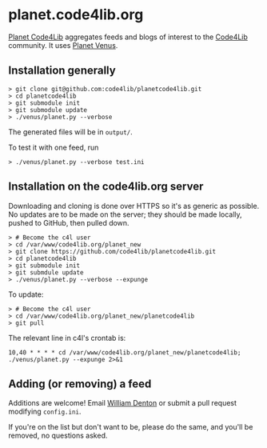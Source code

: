 # planet.code4lib.org

[Planet Code4Lib](http://planet.code4lib.org/) aggregates feeds and blogs of interest to the [Code4Lib](http://code4lib.org/) community.  It uses [Planet Venus](https://github.com/rubys/venus).

## Installation generally

    > git clone git@github.com:code4lib/planetcode4lib.git
    > cd planetcode4lib
	> git submodule init
	> git submodule update
	> ./venus/planet.py --verbose

The generated files will be in `output/`.

To test it with one feed, run

    > ./venus/planet.py --verbose test.ini

## Installation on the code4lib.org server

Downloading and cloning is done over HTTPS so it's as generic as possible.  No updates are to be made on the server; they should be made locally, pushed to GitHub, then pulled down.

	> # Become the c4l user
    > cd /var/www/code4lib.org/planet_new
    > git clone https://github.com/code4lib/planetcode4lib.git
    > cd planetcode4lib
	> git submodule init
	> git submdule update
	> ./venus/planet.py --verbose --expunge

To update:

    > # Become the c4l user
    > cd /var/www/code4lib.org/planet_new/planetcode4lib
    > git pull

The relevant line in c4l's crontab is:

    10,40 * * * * cd /var/www/code4lib.org/planet_new/planetcode4lib; ./venus/planet.py --expunge 2>&1

## Adding (or removing) a feed

Additions are welcome!  Email [William Denton](mailto:wtd@pobox.com) or submit a pull request modifying `config.ini`.

If you're on the list but don't want to be, please do the same, and you'll be removed, no questions asked.
